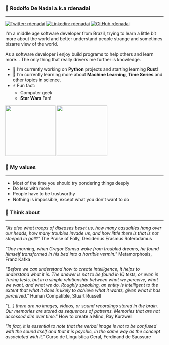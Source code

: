 ### 🤖 Rodolfo De Nadai a.k.a rdenadai
---

[![Twitter: rdenadai](https://img.shields.io/twitter/follow/rdenadai?style=social)](https://twitter.com/rdenadai)
[![Linkedin: rdenadai](https://img.shields.io/badge/-rdenadai-blue?style=flat-square&logo=Linkedin&logoColor=white&link=https://www.linkedin.com/in/rdenadai/)](https://www.linkedin.com/in/rdenadai/)
[![GitHub rdenadai](https://img.shields.io/github/followers/rdenadai?label=follow&style=social)](https://github.com/rdenadai)

I'm a middle age software developer from Brazil, trying to learn a little bit more about the world and better understand people strange and sometimes bizarre view of the world.

As a software developer i enjoy build programs to help others and learn more... The only thing that really drivers me further is knowledge.

- 🔭 I’m currently working on **Python** projects and starting learning **Rust**!
- 🌱 I’m currently learning more about **Machine Learning**, **Time Series** and other topics in science.
- ⚡ Fun fact:
  - Computer geek
  - **Star Wars** Fan!

<div align="left">
  <img height="160em" src="https://github-readme-stats.vercel.app/api?username=rdenadai&show_icons=true&theme=racula&include_all_commits=true&count_private=true" />
  <img height="160em" src="https://github-readme-stats.vercel.app/api/top-langs/?username=rdenadai&layout=compact&theme=dracula&langs_count=8&hide=jupyter%20notebook,html" />
</div>


### 🧐 My values
---

 - Most of the time you should try pondering things deeply
 - Do less with more
 - People have to be trustworthy
 - Nothing is impossible, except what you don't want to do

### 🤯 Think about
---

*"As also what troops of diseases beset us, how many casualties hang over our heads, how many troubles invade us, and how little there is that is not steeped in gall?"* The Praise of Folly, Desiderius Erasmus Roterodamus

*"One morning, when Gregor Samsa woke from troubled dreams, he found himself transformed in his bed into a horrible vermin."* Metamorphosis, Franz Kafka

*"Before we can understand how to create intelligence, it helps to understand what it is. The answer is not to be found in IQ tests, or even in Turing tests, but in a simple relationship between what we perceive, what we want, and what we do. Roughly speaking, an entity is intelligent to the extent that what it does is likely to achieve what it wants, given what it has perceived."* Human Compatible, Stuart Russell

*"(...) there are no images, videos, or sound recordings stored in the brain. Our memories are stored as sequences of patterns. Memories that are not accessed dim over time."* How to create a Mind, Ray Kurzweil

*"In fact, it is essential to note that the verbal image is not to be confused with the sound itself and that it is psychic, in the same way as the concept associated with it."* Curso de Linguística Geral, Ferdinand de Saussure
